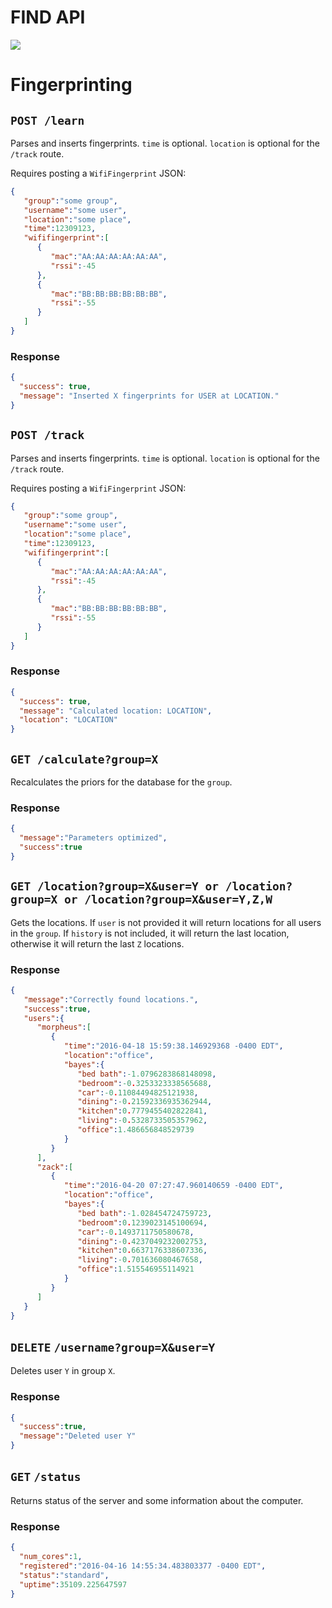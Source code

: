 # FIND API
[![](https://raw.githubusercontent.com/schollz/find/master/static/splash.gif)](https://www.internalpositioning.com/)

# Fingerprinting
## `POST /learn`

Parses and inserts fingerprints. `time` is optional. `location` is optional for the `/track` route.

Requires posting a `WifiFingerprint` JSON:

```json
{
   "group":"some group",
   "username":"some user",
   "location":"some place",
   "time":12309123,
   "wififingerprint":[
      {
         "mac":"AA:AA:AA:AA:AA:AA",
         "rssi":-45
      },
      {
         "mac":"BB:BB:BB:BB:BB:BB",
         "rssi":-55
      }
   ]
}
```

### Response

```json
{
  "success": true,
  "message": "Inserted X fingerprints for USER at LOCATION."
}
```

## `POST /track`

Parses and inserts fingerprints. `time` is optional. `location` is optional for the `/track` route.

Requires posting a `WifiFingerprint` JSON:

```json
{
   "group":"some group",
   "username":"some user",
   "location":"some place",
   "time":12309123,
   "wififingerprint":[
      {
         "mac":"AA:AA:AA:AA:AA:AA",
         "rssi":-45
      },
      {
         "mac":"BB:BB:BB:BB:BB:BB",
         "rssi":-55
      }
   ]
}
```

### Response

```json
{
  "success": true,
  "message": "Calculated location: LOCATION",
  "location": "LOCATION"
}
```


## `GET /calculate?group=X`
Recalculates the priors for the database for the `group`.


### Response

```json
{
  "message":"Parameters optimized",
  "success":true
}
```

## `GET /location?group=X&user=Y or /location?group=X or /location?group=X&user=Y,Z,W`

Gets the locations. If `user` is not provided it will return locations for all users in the `group`. If `history` is not included, it will return the last location, otherwise it will return the last `Z` locations.

### Response

```json
{
   "message":"Correctly found locations.",
   "success":true,
   "users":{
      "morpheus":[
         {
            "time":"2016-04-18 15:59:38.146929368 -0400 EDT",
            "location":"office",
            "bayes":{
               "bed bath":-1.0796283868148098,
               "bedroom":-0.3253323338565688,
               "car":-0.11084494825121938,
               "dining":-0.21592336935362944,
               "kitchen":0.7779455402822841,
               "living":-0.5328733505357962,
               "office":1.486656848529739
            }
         }
      ],
      "zack":[
         {
            "time":"2016-04-20 07:27:47.960140659 -0400 EDT",
            "location":"office",
            "bayes":{
               "bed bath":-1.028454724759723,
               "bedroom":0.1239023145100694,
               "car":-0.1493711750580678,
               "dining":-0.4237049232002753,
               "kitchen":0.6637176338607336,
               "living":-0.701636080467658,
               "office":1.515546955114921
            }
         }
      ]
   }
}
```


## `DELETE` `/username?group=X&user=Y`

Deletes user `Y` in group `X`.

### Response

```json
{
  "success":true,
  "message":"Deleted user Y"
}
```

## `GET` `/status`

Returns status of the server and some information about the computer.

### Response


```json
{
  "num_cores":1,
  "registered":"2016-04-16 14:55:34.483803377 -0400 EDT",
  "status":"standard",
  "uptime":35109.225647597
}
```
